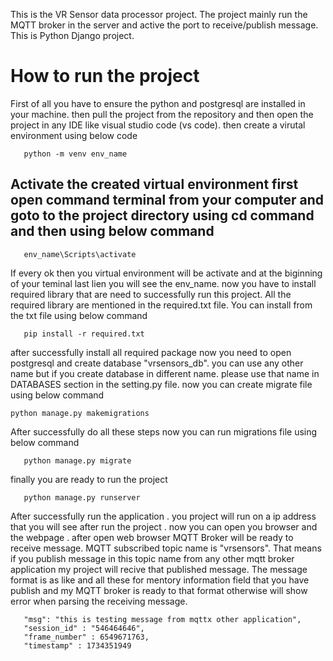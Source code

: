 This is the VR Sensor data processor project. The project mainly run the MQTT broker in the server and active the port to
 receive/publish message. This is Python Django project. 

 # How to run the project 
 First of all you have to ensure the python and postgresql are installed in your machine. then pull the project from the repository and then 
 open the project in any IDE like visual studio code (vs code). then create a virutal environment using below code 

 ```
    python -m venv env_name
 ```

 ## Activate the created virtual environment first open command terminal from your computer and goto to the project directory using cd command and then using below command

 ```
    env_name\Scripts\activate
 ```

 If every ok then you virtual environment will be activate and at the biginning of your teminal last lien you will see the env_name.
 now you have to install required library that are need to successfully run this project. All the required library are mentioned in the required.txt file. You can install from the txt file using below command

 ```
    pip install -r required.txt
 ```

 after successfully install all required package now you need to open postgresql and create database "vrsensors_db". you can use any other name but if you create database in different name. please use that name in DATABASES section in the setting.py file. now  you can create migrate file using below command

 ```
python manage.py makemigrations
 ```

 After successfully do all these steps now you can run migrations file using below command 

 ```
    python manage.py migrate
 ```


 finally you are ready to run the project

 ```
    python manage.py runserver
 ```

After successfully run the application . you project will run on a ip address that you will see after run the project . now you can open you browser and the webpage . after open 
web browser MQTT Broker will be ready to receive message. MQTT subscribed topic name is "vrsensors". That means if you publish message in this topic name from any other mqtt broker application my project will recive that published message. The message format is as like and all these for mentory information field that you have publish and my MQTT broker is ready to that format otherwise will show error when parsing the receiving message.

```
   "msg": "this is testing message from mqttx other application",
   "session_id" : "546464646",
   "frame_number" : 6549671763,
   "timestamp" : 1734351949

```
